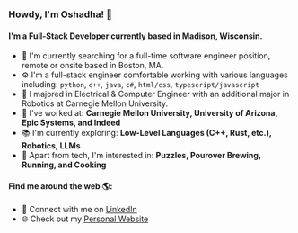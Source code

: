 ### Howdy, I'm Oshadha! 👋

#### I'm a Full-Stack Developer currently based in Madison, Wisconsin.

- 🏢 I'm currently searching for a full-time software engineer position, remote or onsite based in Boston, MA.
- ⚙️ I'm a full-stack engineer comfortable working with various languages including: `python`, `c++`, `java`, `c#`, `html/css`, `typescript/javascript`
- 🏫 I majored in Electrical & Computer Engineer with an additional major in Robotics at Carnegie Mellon University.
- 💼 I've worked at: **Carnegie Mellon University, University of Arizona, Epic Systems, and Indeed**
- 📚 I'm currently exploring: **Low-Level Languages (C++, Rust, etc.), Robotics, LLMs**
- 🧩 Apart from tech, I'm interested in: **Puzzles, Pourover Brewing, Running, and Cooking**

#### Find me around the web 🌎:
- 💼 Connect with me on [LinkedIn](https://www.linkedin.com/in/oshadhagunasekara/)
- 🌐 Check out my [Personal Website](https://ogunasekara.github.io/)
